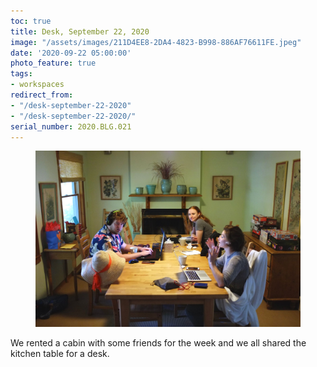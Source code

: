 ```yaml
---
toc: true
title: Desk, September 22, 2020
image: "/assets/images/211D4EE8-2DA4-4823-B998-886AF76611FE.jpeg"
date: '2020-09-22 05:00:00'
photo_feature: true
tags:
- workspaces
redirect_from:
- "/desk-september-22-2020"
- "/desk-september-22-2020/"
serial_number: 2020.BLG.021
---
```

<figure class="kg-card kg-image-card"><img src="/assets/images/211D4EE8-2DA4-4823-B998-886AF76611FE.jpeg" /></figure>

We rented a cabin with some friends for the week and we all shared the kitchen table for a desk.

